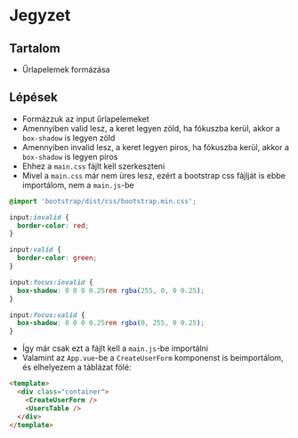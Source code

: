 # Jegyzet

## Tartalom

- Űrlapelemek formázása

## Lépések

- Formázzuk az input űrlapelemeket
- Amennyiben valid lesz, a keret legyen zöld, ha fókuszba kerül, akkor a `box-shadow` is legyen zöld
- Amennyiben invalid lesz, a keret legyen piros, ha fókuszba kerül, akkor a `box-shadow` is legyen piros
- Ehhez a `main.css` fájlt kell szerkeszteni
- Mivel a `main.css` már nem üres lesz, ezért a bootstrap css fájlját is ebbe importálom, nem a `main.js`-be

```css
@import 'bootstrap/dist/css/bootstrap.min.css';

input:invalid {
  border-color: red;
}

input:valid {
  border-color: green;
}

input:focus:invalid {
  box-shadow: 0 0 0 0.25rem rgba(255, 0, 0 0.25);
}

input:focus:valid {
  box-shadow: 0 0 0 0.25rem rgba(0, 255, 0 0.25);
}
```

- Így már csak ezt a fájlt kell a `main.js`-be importálni
- Valamint az `App.vue`-be a `CreateUserForm` komponenst is beimportálom, és elhelyezem a táblázat fölé:

```html
<template>
  <div class="container">
    <CreateUserForm />
    <UsersTable />
  </div>
</template>
```

